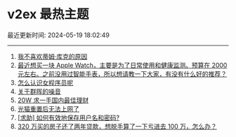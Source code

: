 # v2ex 最热主题

最近更新时间: 2024-05-19 18:02:49

--- 
1. [我不喜欢蒂姆·库克的原因](https://www.v2ex.com/t/1041931) 
2. [最近想买一块 Apple Watch，主要是为了日常使用和健康监测。预算在 2000 元左右。之前没用过智能手表，所以想请教一下大家，有没有什么好的推荐？](https://www.v2ex.com/t/1041948) 
3. [怎么认识女程序员呢](https://www.v2ex.com/t/1041976) 
4. [关于群晖的噪音](https://www.v2ex.com/t/1041936) 
5. [20W 求一手国内最佳理财](https://www.v2ex.com/t/1041974) 
6. [光猫重置后无法上网了](https://www.v2ex.com/t/1041956) 
7. [[求助] 如何有效地保存用户名和密码?](https://www.v2ex.com/t/1041961) 
8. [320 万买的房子还了两年贷款，想脱手算了一下亏进去 100 万，怎么办？](https://www.v2ex.com/t/1042025) 
